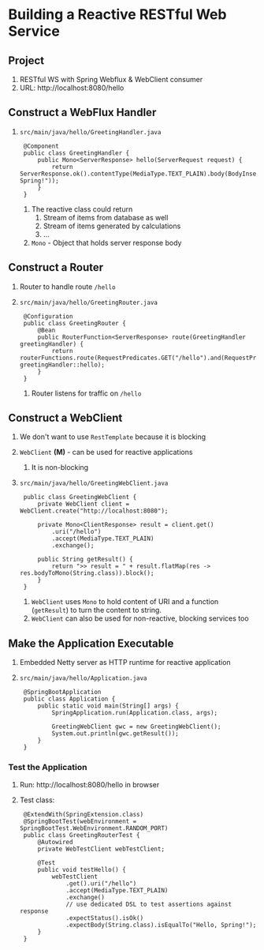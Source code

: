 # Building a Reactive RESTful Web Service #
## Project ##
1. RESTful WS with Spring Webflux & WebClient consumer
2. URL: http://localhost:8080/hello

## Construct a WebFlux Handler ##
1. `src/main/java/hello/GreetingHandler.java`

		@Component
		public class GreetingHandler {
			public Mono<ServerResponse> hello(ServerRequest request) {
				return ServerResponse.ok().contentType(MediaType.TEXT_PLAIN).body(BodyInserters.fromValue("Hello, Spring!"));
			}
		}
		
	1. The reactive class could return 
		1. Stream of items from database as well
		2. Stream of items generated by calculations
		3. ...
	2. `Mono` - Object that holds server response body

## Construct a Router ##
1. Router to handle route `/hello`
2. `src/main/java/hello/GreetingRouter.java`

		@Configuration
		public class GreetingRouter {
			@Bean
			public RouterFunction<ServerResponse> route(GreetingHandler greetingHandler) {
				return routerFunctions.route(RequestPredicates.GET("/hello").and(RequestPredicates.accept(MediaType.TEXT_PLAIN)), greetingHandler::hello);
			}
		}
		
	1. Router listens for traffic on `/hello`

## Construct a WebClient ##
1. We don't want to use `RestTemplate` because it is blocking
2. `WebClient` **(M)** - can be used for reactive applications
	1. It is non-blocking
3. `src/main/java/hello/GreetingWebClient.java`

		public class GreetingWebClient {
			private WebClient client = WebClient.create("http://localhost:8080");
			
			private Mono<ClientResponse> result = client.get()
				.uri("/hello")
				.accept(MediaType.TEXT_PLAIN)
				.exchange();
				
			public String getResult() {
				return ">> result = " + result.flatMap(res -> res.bodyToMono(String.class)).block();
			}
		}
		
	1. `WebClient` uses `Mono` to hold content of URI and a function (`getResult`) to turn the content to string.
	2. `WebClient` can also be used for non-reactive, blocking services too

## Make the Application Executable ##
1. Embedded Netty server as HTTP runtime for reactive application
2. `src/main/java/hello/Application.java`

		@SpringBootApplication
		public class Application {
			public static void main(String[] args) {
				SpringApplication.run(Application.class, args);
				
				GreetingWebClient gwc = new GreetingWebClient();
				System.out.println(gwc.getResult());
			}
		}

### Test the Application ###
1. Run: http://localhost:8080/hello in browser
2. Test class:

		@ExtendWith(SpringExtension.class)
		@SpringBootTest(webEnvironment = SpringBootTest.WebEnvironment.RANDOM_PORT)
		public class GreetingRouterTest {
			@Autowired
			private WebTestClient webTestClient;
			
			@Test
			public void testHello() {
				webTestClient
					.get().uri("/hello")
					.accept(MediaType.TEXT_PLAIN)
					.exchange()
					// use dedicated DSL to test assertions against response
					.expectStatus().isOk()
					.expectBody(String.class).isEqualTo("Hello, Spring!");
			}
		}